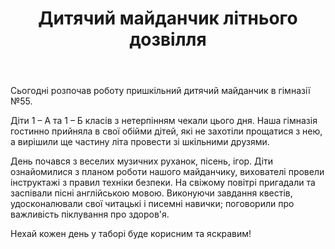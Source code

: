 ﻿---
title: Дитячий майданчик літнього дозвілля
---

Сьогодні розпочав роботу пришкільний дитячий майданчик в гімназії №55.

Діти 1 – А та 1 – Б класів з нетерпінням чекали цього дня. Наша гімназія гостинно прийняла в свої обійми дітей, які не захотіли прощатися з нею, а вирішили ще частину літа провести зі шкільними друзями.

День почався з веселих музичних руханок, пісень, ігор. Діти ознайомилися з планом роботи нашого майданчику, вихователі провели інструктажі з правил техніки безпеки. На свіжому повітрі пригадали та заспівали пісні англійською мовою. Виконуючи завдання квестів, удосконалювали свої читацькі і писемні навички; поговорили про важливість піклування про здоров'я.

Нехай кожен день у таборі буде корисним та яскравим!

<slideshow />
